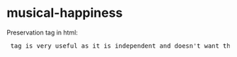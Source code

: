 # musical-happiness
Preservation tag in html:
<pre> tag is very useful as it is independent and doesn't want the full syntax like <DOCTYPE html>, <head></head> and <body></body> to be written.
